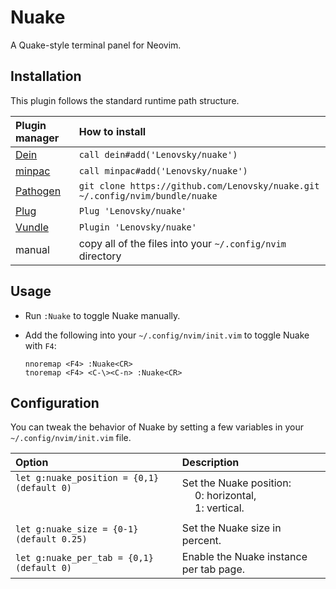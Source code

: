 # Nuake
A Quake-style terminal panel for Neovim.

## Installation
This plugin follows the standard runtime path structure.

| Plugin manager | How to install |
| :------------- | :------------- |
| [Dein][1] | `call dein#add('Lenovsky/nuake')` |
| [minpac][2] | `call minpac#add('Lenovsky/nuake')` |
| [Pathogen][3] | `git clone https://github.com/Lenovsky/nuake.git ~/.config/nvim/bundle/nuake` |
| [Plug][4] | `Plug 'Lenovsky/nuake'` |
| [Vundle][5] | `Plugin 'Lenovsky/nuake'` |
| manual | copy all of the files into your `~/.config/nvim` directory |

## Usage
- Run `:Nuake` to toggle Nuake manually.  

- Add the following into your `~/.config/nvim/init.vim` to toggle Nuake with `F4`:
   ```
   nnoremap <F4> :Nuake<CR>
   tnoremap <F4> <C-\><C-n> :Nuake<CR>
   ```  
## Configuration
You can tweak the behavior of Nuake by setting a few variables in your `~/.config/nvim/init.vim` file.

| Option | Description |            
| :------| :---------- |
| `let g:nuake_position = {0,1} (default 0)`<br><br><br> | Set the Nuake position:<br> &emsp; 0: horizontal,<br> &emsp; 1: vertical. |
| `let g:nuake_size = {0-1} (default 0.25)` | Set the Nuake size in percent. |
| `let g:nuake_per_tab = {0,1} (default 0)` | Enable the Nuake instance per tab page. |                                  

[1]: https://github.com/Shougo/dein.vim
[2]: https://github.com/k-takata/minpac/
[3]: https://github.com/tpope/vim-pathogen
[4]: https://github.com/junegunn/vim-plug
[5]: https://github.com/VundleVim/Vundle.vim
